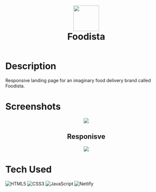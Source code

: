 <div align="center">
      <h1> <img src="https://user-images.githubusercontent.com/109823798/211034869-4db0765a-c132-4e5d-b57d-f4ff6de72c9f.png" width="80px"><br/>Foodista</h1>
     </div>
<p align="center"> <a href="https://foodista-mustafa.netlify.app/" target="_blank"><img alt="" src="https://img.shields.io/badge/Live-Website-EA4C89?style=normal&logo=dribbble&logoColor=white" style="vertical-align:center" /></a> </p>

# Description
Responsive landing page for an imaginary food delivery brand called Foodista.

# Screenshots
<div align='center'>
 <img src="https://user-images.githubusercontent.com/109823798/211037344-5518eafc-460d-4000-b25d-f69fb9f8019b.jpg">
<h2> Responisve</h2>
 <img src="https://user-images.githubusercontent.com/109823798/211037411-ef3d2586-cee0-4f29-94f5-98ec574a5d7c.png">
 </div>
 
# Tech Used
![HTML5](https://img.shields.io/badge/html5-%23E34F26.svg?style=for-the-badge&logo=html5&logoColor=white) ![CSS3](https://img.shields.io/badge/css3-%231572B6.svg?style=for-the-badge&logo=css3&logoColor=white) ![JavaScript](https://img.shields.io/badge/javascript-%23323330.svg?style=for-the-badge&logo=javascript&logoColor=%23F7DF1E) ![Netlify](https://img.shields.io/badge/netlify-%23000000.svg?style=for-the-badge&logo=netlify&logoColor=#00C7B7)
      

    
